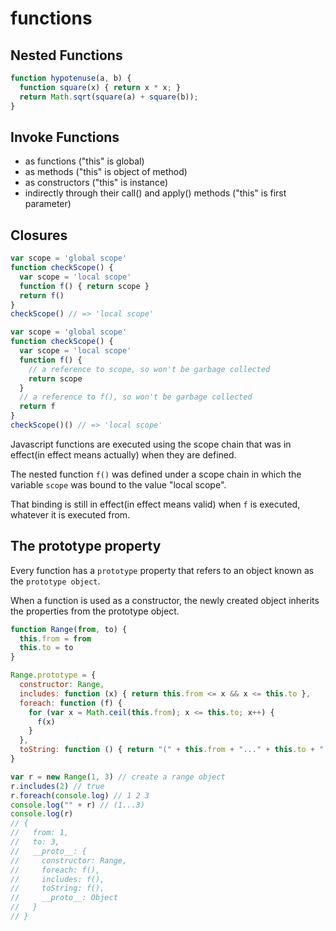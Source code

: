 # functions

## Nested Functions

```js
function hypotenuse(a, b) {
  function square(x) { return x * x; }
  return Math.sqrt(square(a) + square(b));
}
```

## Invoke Functions

* as functions ("this" is global)
* as methods ("this" is object of method)
* as constructors ("this" is instance)
* indirectly through their call() and apply() methods ("this" is first parameter)

## Closures

```js
var scope = 'global scope'
function checkScope() {
  var scope = 'local scope'
  function f() { return scope }
  return f()
}
checkScope() // => 'local scope'

var scope = 'global scope'
function checkScope() {
  var scope = 'local scope'
  function f() {
    // a reference to scope, so won't be garbage collected
    return scope
  }
  // a reference to f(), so won't be garbage collected
  return f
}
checkScope()() // => 'local scope'
```

Javascript functions are executed using the scope chain that was in effect(in effect means actually) when they are defined.

The nested function `f()` was defined under a scope chain in which the variable `scope` was bound to the value "local scope".

That binding is still in effect(in effect means valid) when `f` is executed, whatever it is executed from.

## The prototype property

Every function has a `prototype` property that refers to an object known as the `prototype object`.

When a function is used as a constructor, the newly created object inherits the properties from the prototype object.

```js
function Range(from, to) {
  this.from = from
  this.to = to
}

Range.prototype = {
  constructor: Range,
  includes: function (x) { return this.from <= x && x <= this.to },
  foreach: function (f) {
    for (var x = Math.ceil(this.from); x <= this.to; x++) {
      f(x)
    }
  },
  toString: function () { return "(" + this.from + "..." + this.to + ")" }
}

var r = new Range(1, 3) // create a range object
r.includes(2) // true
r.foreach(console.log) // 1 2 3
console.log("" + r) // (1...3)
console.log(r)
// {
//   from: 1,
//   to: 3,
//   __proto__: {
//     constructor: Range,
//     foreach: f(),
//     includes: f(),
//     toString: f(),
//     __proto__: Object
//   }
// }
```